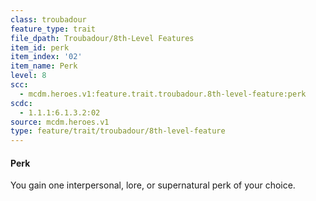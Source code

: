 ```yaml
---
class: troubadour
feature_type: trait
file_dpath: Troubadour/8th-Level Features
item_id: perk
item_index: '02'
item_name: Perk
level: 8
scc:
  - mcdm.heroes.v1:feature.trait.troubadour.8th-level-feature:perk
scdc:
  - 1.1.1:6.1.3.2:02
source: mcdm.heroes.v1
type: feature/trait/troubadour/8th-level-feature
---
```


#### Perk

You gain one interpersonal, lore, or supernatural perk of your choice.
